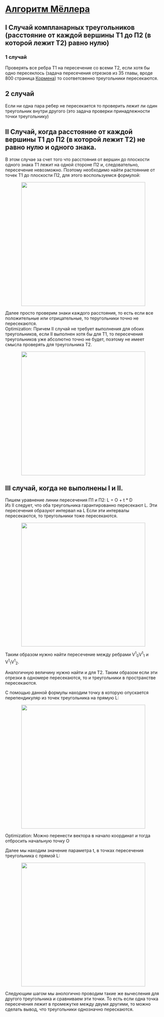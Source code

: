 # [Алгоритм Мёллера](http://web.stanford.edu/class/cs277/resources/papers/Moller1997b.pdf) 

## I Случай компланарных треугольников (расстояние от каждой вершины T1 до П2 (в которой лежит T2) равно нулю)

### 1 случай
Проверять все ребра Т1 на пересечение со всеми Т2,
если хотя бы одно пересеклось (задача пересечения отрезков из 35 главы, вроде 800 страница [Кормена](https://e-maxx.ru/bookz/files/cormen.pdf))
то соответсвенно треугольники пересекаются.

## 2 случай
Если ни одна пара ребер не пересекается то проверить лежит ли один треугольник внутри другого (это задача проверки принадлежности точки треугольнику)

## II Случай, когда расстояние от каждой вершины T1 до П2 (в которой лежит T2) не равно нулю и одного знака.

В этом случае за счет того что расстояния от вершин до плоскости одного знака T1 лежит на одной стороне П2 и, следовательно, пересечение невозможно. Поэтому необходимо найти растоянние от точек Т1 до плоскости П2, для этого воспользуемся формулой:
<center><img src="img/5.png" width="400"> </center>

Далее просто проверим знаки каждого расстояния, то есть если все положительные или отрицательные, то теругольники точно не пересекаются.<br>
Optimization: Причем II случай не требует выполнения для обоих треугольников, если II выполнен хотя бы для T1, то пересечения треугольников уже абсолютно точно не будет, поэтому не имеет смысла проверять для треугольника T2.

<center><img src="img/fig1.png" width="400"> </center>

## III случай, когда не выполнены I и II.
Пишем уравнение линии пересечения П1 и П2: L = O + t * D <br>
Из II следует, что оба треугольника гарантированно пересекают L.
Эти пересечения образуют интервал на L
Если эти интервалы пересекаются, то треугольники тоже пересекаются.

<center><img src="img/fig2.png" width="400"> </center>

Таким образом нужно найти пересечение между ребрами V<sup>1</sup><sub>0</sub>V<sup>1</sup><sub>1</sub> и V<sup>1</sup><sub>1</sub>V<sup>1</sup><sub>2</sub>.

Аналогичную величину нужно найти и для T2.
Таким образом если эти отрезки в одномере пересекаются, то и треугольники в пространстве пересекаются.


С помощью данной формулы находим точку в которую опускается перепендикуляр из точек треугольника на прямую L: 
<center><img src="img/3.png" width="400"> </center>

Optimization: Можно перенести вектора в начало координат и тогда отбросить начальную точку O

Далее мы находим значение параметра t, в точках пересечения треугольника с прямой L:
<center><img src="img/f4.png" width="400"> </center>

Следующим шагом мы анологично проводим такие же вычесления для другого треугольника и сравниваем эти точки. То есть если одна точка пересечения лежит в промежутке между двумя другими, то можно сделать вывод, что треугольники однозначно перескаются. 
